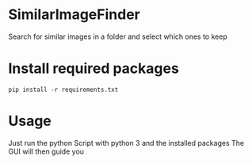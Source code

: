 # SimilarImageFinder
 Search for similar images in a folder and select which ones to keep
 
# Install required packages
`pip install -r requirements.txt`

# Usage
Just run the python Script with python 3 and the installed packages
The GUI will then guide you 
